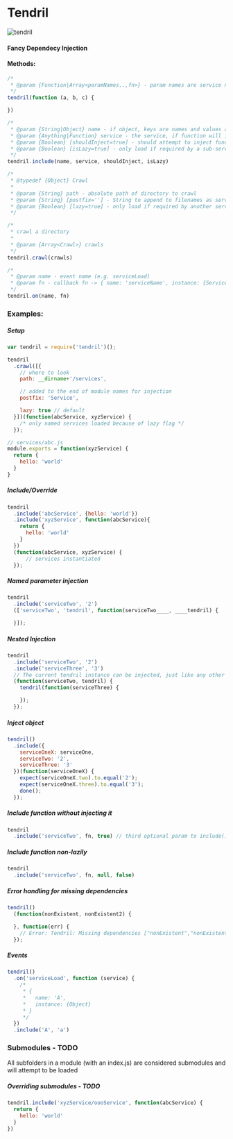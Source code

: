 # Tendril
![tendril](http://upload.wikimedia.org/wikipedia/commons/1/17/Vine.jpg)

#### Fancy Dependecy Injection

#### Methods:
```js
/*
 * @param {Function|Array<paramNames..,fn>} - param names are service names
 */
tendril(function (a, b, c) {

})
```
```js
/*
 * @param {String|Object} name - if object, keys are names and values are services
 * @param {Anything|Function} service - the service, if function will inject
 * @param {Boolean} [shouldInject=true] - should attempt to inject function
 * @param {Boolean} [isLazy=true] - only load if required by a sub-service
 */
tendril.include(name, service, shouldInject, isLazy)
```
```js
/*
 * @typedef {Object} Crawl
 *
 * @param {String} path - absolute path of directory to crawl
 * @param {String} [postfix=''] - String to append to filenames as services
 * @param {Boolean} [lazy=true] - only load if required by another service
 */

/*
 * crawl a directory
 *
 * @param {Array<Crawl>} crawls
 */
tendril.crawl(crawls)

```
```js
/*
 * @param name - event name (e.g. serviceLoad)
 * @param fn - callback fn -> { name: 'serviceName', instance: {Service} }
 */
tendril.on(name, fn)
```

### Examples:

##### Setup
```js
var tendril = require('tendril')();

tendril
  .crawl([{
    // where to look
    path: __dirname+'/services',

    // added to the end of module names for injection
    postfix: 'Service',

    lazy: true // default
  }])(function(abcService, xyzService) {
    /* only named services loaded because of lazy flag */
  });
```

```js
// services/abc.js
module.exports = function(xyzService) {
  return {
    hello: 'world'
  }
}
```

##### Include/Override
```js
tendril
  .include('abcService', {hello: 'world'})
  .include('xyzService', function(abcService){
    return {
      hello: 'world'
    }
  })
  (function(abcService, xyzService) {
      // services instantiated
  });

```

##### Named parameter injection
```js
tendril
  .include('serviceTwo', '2')
  (['serviceTwo', 'tendril', function(serviceTwo____, ____tendril) {

  }]);
```

##### Nested Injection
```js
tendril
  .include('serviceTwo', '2')
  .include('serviceThree', '3')
  // The current tendril instance can be injected, just like any other service
  (function(serviceTwo, tendril) {
    tendril(function(serviceThree) {

    });
  });
```

##### Inject object
```js
tendril()
  .include({
    serviceOneX: serviceOne,
    serviceTwo: '2',
    serviceThree: '3'
  })(function(serviceOneX) {
    expect(serviceOneX.two).to.equal('2');
    expect(serviceOneX.three).to.equal('3');
    done();
  });
```

##### Include function without injecting it
```js
tendril
  .include('serviceTwo', fn, true) // third optional param to include()
```

##### Include function non-lazily
```js
tendril
  .include('serviceTwo', fn, null, false)
```

##### Error handling for missing dependencies
```js
tendril()
  (function(nonExistent, nonExistent2) {

  }, function(err) {
    // Error: Tendril: Missing dependencies ["nonExistent","nonExistent2"]]
  });
```

##### Events
```js
tendril()
  .on('serviceLoad', function (service) {
    /*
     * {
     *   name: 'A',
     *   instance: {Object}
     * }
     */
  })
  .include('A', 'a')
```

### Submodules - TODO
All subfolders in a module (with an index.js) are considered submodules and will attempt to be loaded

##### Overriding submodules - TODO
```js
tendril.include('xyzService/oooService', function(abcService) {
  return {
    hello: 'world'
  }
})
```
